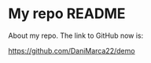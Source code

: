 My repo README
====================

About my repo.
The link to GitHub now is:

https://github.com/DaniMarca22/demo
